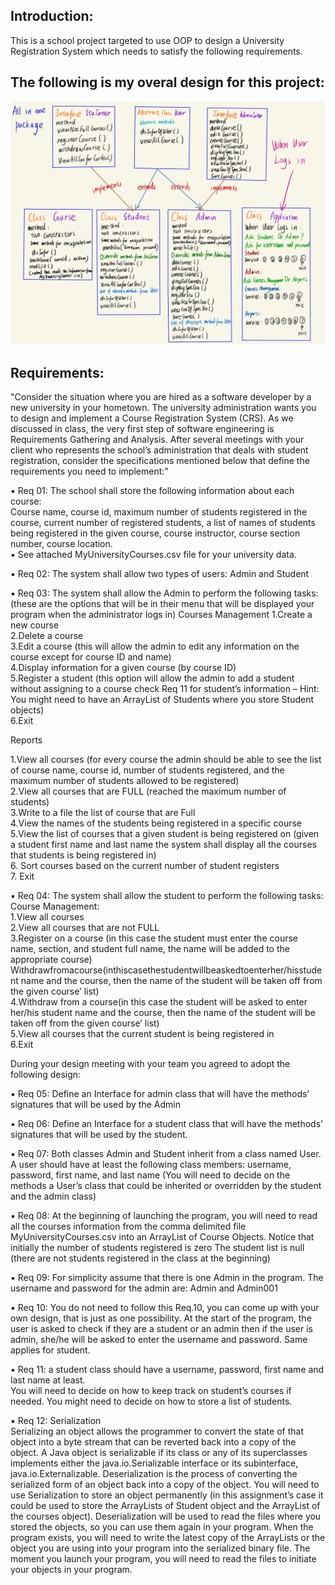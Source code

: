 ## Introduction:

This is a school project targeted to use OOP to design a University Registration System which needs to satisfy the following requirements.

## The following is my overal design for this project:
![myDesign](img/overallDesign.jpg)

##  Requirements:

"Consider the situation where you are hired as a software developer by a new university in your hometown. The university administration wants you to design and implement a Course Registration System (CRS).
As we discussed in class, the very first step of software engineering is Requirements Gathering and Analysis.
After several meetings with your client who represents the school’s administration that deals with student registration, consider the specifications mentioned below that define the requirements you need to implement:"

▪ Req 01: The school shall store the following information about each course:  
Course name, course id, maximum number of students registered in the course, current number of registered students, a list of names of students being registered in the given course, course instructor, course section number, course location.  
▪ See attached MyUniversityCourses.csv file for your university data.  

▪ Req 02: The system shall allow two types of users: Admin and Student

▪ Req 03: The system shall allow the Admin to perform the following tasks: (these are the options that will be in their menu that will be displayed your program when the administrator logs in)
Courses Management
1.Create a new course  
2.Delete a course  
3.Edit a course (this will allow the admin to edit any information on the course except for course ID and name)  
4.Display information for a given course (by course ID)  
5.Register a student (this option will allow the admin to add a student without assigning to a course check Req 11 for student’s information – Hint: You might need to have an ArrayList of Students where you store Student objects)  
6.Exit  

Reports  

1.View all courses (for every course the admin should be able to see the list of course name, course id, number of students registered, and the maximum number of students allowed to be registered)  
2.View all courses that are FULL (reached the maximum number of students)  
3.Write to a file the list of course that are Full  
4.View the names of the students being registered in a specific course  
5.View the list of courses that a given student is being registered on (given a student first name and last name the system shall display all the courses that students is being registered in)  
6. Sort courses based on the current number of student registers   
7. Exit  

▪ Req 04: The system shall allow the student to perform the following tasks:   
Course Management:  
1.View all courses  
2.View all courses that are not FULL  
3.Register on a course (in this case the student must enter the course name, section, and student full name, the name will be added to the appropriate course) Withdrawfromacourse(inthiscasethestudentwillbeaskedtoenterher/hisstudent name and the course, then the name of the student will be taken off from the given course’ list)  
4.Withdraw from a course(in this case the student will be asked to enter her/his student name and the course, then the name of the student will be taken off from the given course’ list)  
5.View all courses that the current student is being registered in  
6.Exit  

During your design meeting with your team you agreed to adopt the following design:

▪ Req 05: Define an Interface for admin class that will have the methods’ signatures that will be used by the Admin

▪ Req 06: Define an Interface for a student class that will have the methods’ signatures that will be used by the student.

▪ Req 07: Both classes Admin and Student inherit from a class named User.
A user should have at least the following class members: username, password, first name, and last name (You will need to decide on the methods a User’s class that could be inherited or overridden by the student and the admin class)

▪ Req 08: At the beginning of launching the program, you will need to read all the courses information from the comma delimited file MyUniversityCourses.csv into an ArrayList of Course Objects. Notice that initially the number of students registered is zero
The student list is null (there are not students registered in the class at the beginning)

▪ Req 09: For simplicity assume that there is one Admin in the program. The username and password for the admin are: Admin and Admin001

▪ Req 10: You do not need to follow this Req.10, you can come up with your own design, that is just as one possibility. At the start of the program, the user is asked to check if they are a student or an admin then if the user is admin, she/he will be asked to enter the username and password. Same applies for student.

▪ Req 11: a student class should have a username, password, first name and last name at least.  
You will need to decide on how to keep track on student’s courses if needed. You might need to decide on how to store a list of students.

▪ Req 12: Serialization  
Serializing an object allows the programmer to convert the state of that object into a byte stream that can
be reverted back into a copy of the object. A Java object is serializable if its class or any of its superclasses implements either the java.io.Serializable interface or its subinterface, java.io.Externalizable. Deserialization is the process of converting the serialized form of an object back into a copy of the object. You will need to use Serialization to store an object permanently (in this assignment’s case it could be used to store the ArrayLists of Student object and the ArrayList of the courses object). Deserialization will be used to read the files where you stored the objects, so you can use them again in your program. When the program exists, you will need to write the latest copy of the ArrayLists or the object you are using into your program into the serialized binary file. The moment you launch your program, you will need to read the files to initiate your objects in your program.
